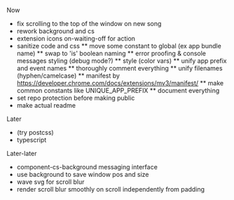 Now
* fix scrolling to the top of the window on new song
* rework background and cs
* extension icons on-waiting-off for action
* sanitize code and css
 ** move some constant to global (ex app bundle name)
 ** swap to 'is' boolean naming
 ** error proofing & console messages styling (debug mode?)
 ** style (color vars)
 ** unify app prefix and event names
 ** thoroughly comment everything
 ** unify filenames (hyphen/camelcase)
 ** manifest by https://developer.chrome.com/docs/extensions/mv3/manifest/
 ** make common constants like UNIQUE_APP_PREFIX
 ** document everything
* set repo protection before making public
* make actual readme

Later
* (try postcss)
* typescript

Later-later
* component-cs-background messaging interface
* use background to save window pos and size
* wave svg for scroll blur
* render scroll blur smoothly on scroll independently from padding